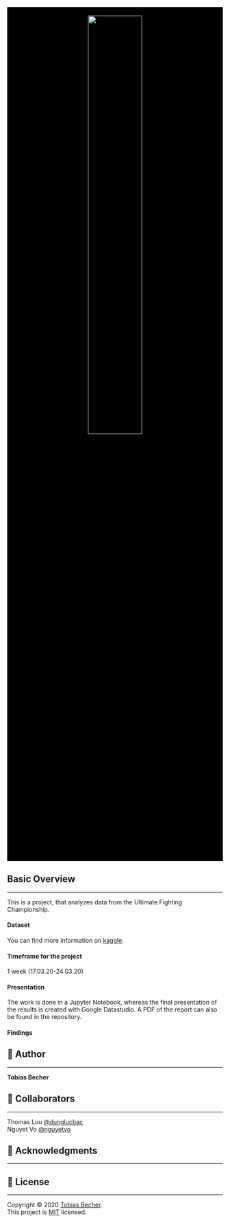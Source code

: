
<div style="text-align:center; background:black;width=100%">

<img style="margin-left:auto; margin-right:auto; margin-top:20px; margin-bottom:20px" src="https://upload.wikimedia.org/wikipedia/commons/thumb/9/92/UFC_Logo.svg/500px-UFC_Logo.svg.png" width="50%" />

</div>

## Basic Overview
---
This is a project, that analyzes data from the Ultimate Fighting Championship. 

#### Dataset

You can find more information on [kaggle](https://www.kaggle.com/rajeevw/ufcdata).

#### Timeframe for the project
1 week (17.03.20-24.03.20)

#### Presentation

The work is done in a Jupyter Notebook, whereas the final presentation of the results is created with Google Datastudio. A PDF of the report can also be found in the repository.

#### Findings



## :boy: Author
---
**Tobias Becher**

## :raised_hands: Collaborators
---
Thomas Luu [@dunglucbac](https://github.com/dunglucbac)<br>
Nguyet Vo [@nguyetvo](https://github.com/nguyetvo)

## :pray: Acknowledgments
---


## 📝 License
---
Copyright © 2020 [Tobias Becher](https://github.com/TB-DevAcc).<br />
This project is [MIT](https://github.com/kefranabg/readme-md-generator/blob/master/LICENSE) licensed.